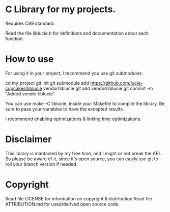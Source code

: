 # C Library for my projects.
Requires C99 standard.

Read the file liblucie.h for definitions and documentation about each function.

# How to use
For using it in your project, I recommend you use git submodules:

cd my_project
git init
git submodule add https://github.com/lucie-cupcakes/liblucie vendor/liblucie
git add vendor/liblucie
git commit -m "Added vendor liblucie"

You can use make -C liblucie, inside your Makefile to compile the library.
Be sure to pass your variables to have the excepted results.

I recommend enabling optimizations & linking time optimizations.

# Disclaimer
This library is mantained by my free time, and I might or not break the API.
So please be aware of it, since it's open source,
you can easily use git to roll your branch version if needed.

# Copyright
Read file LICENSE for information on copyright & distribution
Read file ATTRIBUTION.md for used/derived open source code.
